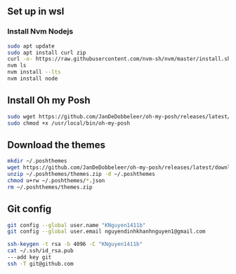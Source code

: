 ## Set up in wsl

### Install Nvm Nodejs

```bash
sudo apt update
sudo apt install curl zip
curl -o- https://raw.githubusercontent.com/nvm-sh/nvm/master/install.sh | bash
nvm ls
nvm install --lts
nvm install node
```

## Install Oh my Posh

```bash
sudo wget https://github.com/JanDeDobbeleer/oh-my-posh/releases/latest/download/posh-linux-amd64 -O /usr/local/bin/oh-my-posh
sudo chmod +x /usr/local/bin/oh-my-posh
```

## Download the themes

```bash
mkdir ~/.poshthemes
wget https://github.com/JanDeDobbeleer/oh-my-posh/releases/latest/download/themes.zip -O ~/.poshthemes/themes.zip
unzip ~/.poshthemes/themes.zip -d ~/.poshthemes
chmod u+rw ~/.poshthemes/*.json
rm ~/.poshthemes/themes.zip
```

## Git config

```bash
git config --global user.name "KNguyen1411b"
git config --global user.email nguyendinhkhanhnguyen1@gmail.com

ssh-keygen -t rsa -b 4096 -C "KNguyen1411b"
cat ~/.ssh/id_rsa.pub
---add key git
ssh -T git@github.com
```
